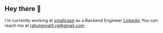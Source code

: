 ## Hey there 👋

I'm currently working at [smallcase](https://smallcase.com) as a Backend Engineer
[Linkedin](https://www.linkedin.com/in/rahulgoyal911/)
You can reach me at <rahulgoyal0.rg@gmail.com>
